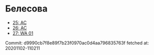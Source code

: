 # Белесова
- [25: AC](25.md)
- [26: AC](26.md)
- [27: WA 01](27.md)

Commit: d9990cb7f8e89f7b23f0970ac0d4aa796835763f
 fetched at: 20201102-110211
